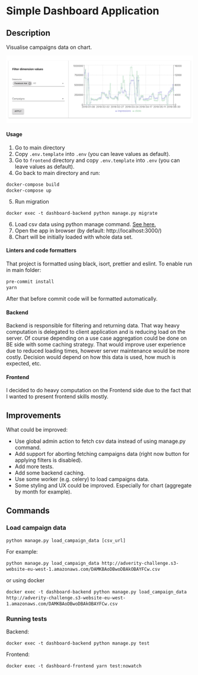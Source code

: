 # Simple Dashboard Application

## Description
Visualise campaigns data on chart.


![Dashboard](./dashboard.png)

#### Usage
1. Go to main directory
2. Copy `.env.template` into `.env` (you can leave values as default).
3. Go to `frontend` directory and copy `.env.template` into `.env` (you can leave values as default).
4. Go back to main directory and run:
```
docker-compose build
docker-compose up
```
5. Run migration
```
docker exec -t dashboard-backend python manage.py migrate
```
6. Load csv data using python manage command. [See here.](#load-campaign-data)
7. Open the app in browser (by default: http://localhost:3000/)
8. Chart will be initially loaded with whole data set. 

#### Linters and code formatters
That project is formatted using black, isort, prettier and eslint. To enable run in main folder:
```
pre-commit install
yarn
```
After that before commit code will be formatted automatically. 

#### Backend
Backend is responsible for filtering and returning data. That way heavy computation is delegated
to client application and is reducing load on the server.
Of course depending on a use case aggregation could be done on BE side with some
caching strategy. That would improve user experience due to reduced loading times, however server
maintenance would be more costly.
Decision would depend on how this data is used, how much is expected, etc.

#### Frontend
I decided to do heavy computation on the Frontend side due to the fact that I wanted to present
frontend skills mostly.


## Improvements
What could be improved:
- Use global admin action to fetch csv data instead of using manage.py command.
- Add support for aborting fetching campaigns data (right now button for applying filters is disabled).
- Add more tests.
- Add some backend caching.
- Use some worker (e.g. celery) to load campaigns data.
- Some styling and UX could be improved. Especially for chart (aggregate by month for example).

## Commands

### Load campaign data
```
python manage.py load_campaign_data [csv_url]
```
For example:
```
python manage.py load_campaign_data http://adverity-challenge.s3-website-eu-west-1.amazonaws.com/DAMKBAoDBwoDBAkOBAYFCw.csv
```
or using docker

```
docker exec -t dashboard-backend python manage.py load_campaign_data http://adverity-challenge.s3-website-eu-west-1.amazonaws.com/DAMKBAoDBwoDBAkOBAYFCw.csv
```

### Running tests
Backend:
```
docker exec -t dashboard-backend python manage.py test
```
Frontend:
```
docker exec -t dashboard-frontend yarn test:nowatch
```
